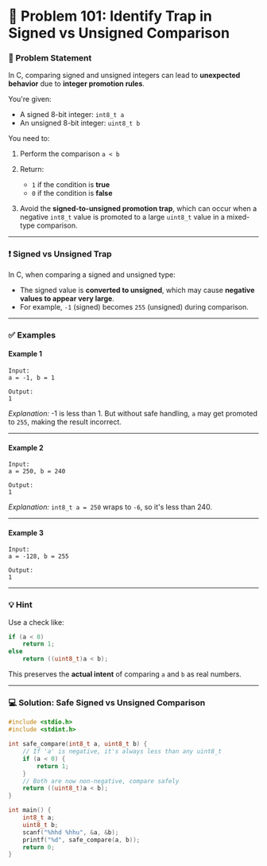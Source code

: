 # 🧩 Problem 101: Identify Trap in Signed vs Unsigned Comparison

### 📝 Problem Statement

In C, comparing signed and unsigned integers can lead to **unexpected behavior** due to **integer promotion rules**.

You're given:

* A signed 8-bit integer: `int8_t a`
* An unsigned 8-bit integer: `uint8_t b`

You need to:

1. Perform the comparison `a < b`
2. Return:

   * `1` if the condition is **true**
   * `0` if the condition is **false**
3. Avoid the **signed-to-unsigned promotion trap**, which can occur when a negative `int8_t` value is promoted to a large `uint8_t` value in a mixed-type comparison.

---

### ❗️ Signed vs Unsigned Trap

In C, when comparing a signed and unsigned type:

* The signed value is **converted to unsigned**, which may cause **negative values to appear very large**.
* For example, `-1` (signed) becomes `255` (unsigned) during comparison.

---

### ✅ Examples

#### Example 1

```
Input:
a = -1, b = 1

Output:
1
```

*Explanation:* -1 is less than 1. But without safe handling, `a` may get promoted to `255`, making the result incorrect.

---

#### Example 2

```
Input:
a = 250, b = 240

Output:
1
```

*Explanation:* `int8_t a = 250` wraps to `-6`, so it's less than 240.

---

#### Example 3

```
Input:
a = -128, b = 255

Output:
1
```

---

### 💡 Hint

Use a check like:

```c
if (a < 0)
    return 1;
else
    return ((uint8_t)a < b);
```

This preserves the **actual intent** of comparing `a` and `b` as real numbers.

---

### 💻 Solution: Safe Signed vs Unsigned Comparison

```c
#include <stdio.h>
#include <stdint.h>

int safe_compare(int8_t a, uint8_t b) {
    // If 'a' is negative, it's always less than any uint8_t
    if (a < 0) {
        return 1;
    }
    // Both are now non-negative, compare safely
    return ((uint8_t)a < b);
}

int main() {
    int8_t a;
    uint8_t b;
    scanf("%hhd %hhu", &a, &b);
    printf("%d", safe_compare(a, b));
    return 0;
}
```